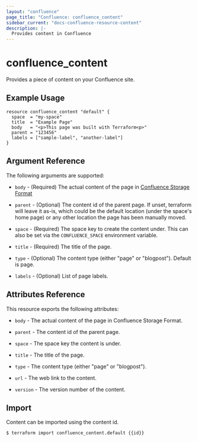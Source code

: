 ```yaml
---
layout: "confluence"
page_title: "Confluence: confluence_content"
sidebar_current: "docs-confluence-resource-content"
description: |-
  Provides content in Confluence
---
```


# confluence_content

Provides a piece of content on your Confluence site.

## Example Usage

```hcl
resource confluence_content "default" {
  space  = "my-space"
  title  = "Example Page"
  body   = "<p>This page was built with Terraform<p>"
  parent = "123456"
  labels = ["sample-label", "another-label"]
}
```

## Argument Reference

The following arguments are supported:

* `body` - (Required) The actual content of the page in [Confluence Storage
  Format](https://confluence.atlassian.com/doc/confluence-storage-format-790796544.html)

* `parent` - (Optional) The content id of the parent page. If unset, terraform
  will leave it as-is, which could be the default location (under the space's
  home page) or any other location the page has been manually moved.

* `space` - (Required) The space key to create the content under. This can also
  be set via the `CONFLUENCE_SPACE` environment variable.

* `title` - (Required) The title of the page.

* `type` - (Optional) The content type (either "page" or "blogpost"). Default is page.

* `labels` - (Optional) List of page labels.

## Attributes Reference

This resource exports the following attributes:

* `body` - The actual content of the page in Confluence Storage Format.

* `parent` - The content id of the parent page.

* `space` - The space key the content is under.

* `title` - The title of the page.

* `type` - The content type (either "page" or "blogpost").

* `url` - The web link to the content.

* `version` - The version number of the content.

## Import

Content can be imported using the content id.

```
$ terraform import confluence_content.default {{id}}
```
